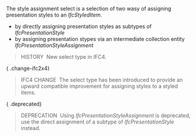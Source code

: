 ﻿The style assignment select is a selection of two wasy of assigning presentation styles to an _IfcStyledItem_.

* by directly assigning presentation styles as subtypes of _IfcPresentationStyle_
* by assigning presentation stypes via an intermediate collection entity _IfcPresentationStyleAssignment_

> HISTORY&nbsp; New select type in IFC4.

{ .change-ifc2x4}
> IFC4 CHANGE&nbsp; The select type has been introduced to provide an upward compatible improvement for assigning styles to a styled items.

{ .deprecated}
> DEPRECATION&nbsp; Using _IfcPresentationStyleAssignment_ is deprecated, use the direct assignment of a subtype of _IfcPresentationStyle_ instead.
